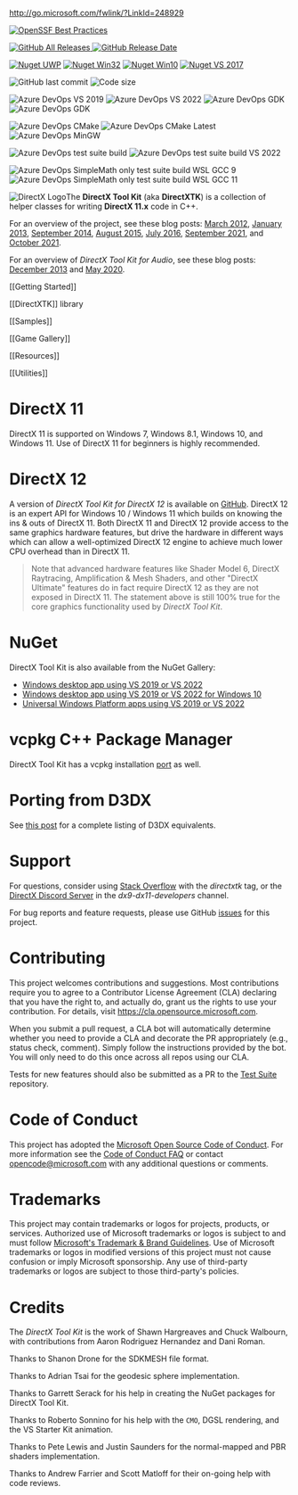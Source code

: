 http://go.microsoft.com/fwlink/?LinkId=248929

[![OpenSSF Best Practices](https://www.bestpractices.dev/projects/8939/badge)](https://www.bestpractices.dev/projects/8939)

[![GitHub All Releases](https://img.shields.io/github/downloads/Microsoft/DirectXTK/total?style=for-the-badge) ![GitHub Release Date](https://img.shields.io/github/release-date/Microsoft/DirectXTK?style=for-the-badge)](https://github.com/microsoft/DirectXTK/releases/latest)

[![Nuget UWP](https://img.shields.io/nuget/dt/directxtk_uwp?label=NuGet%20%28UWP%29&style=for-the-badge)](https://www.nuget.org/packages/directxtk_uwp/) [![Nuget Win32](https://img.shields.io/nuget/dt/directxtk_desktop_2019?label=NuGet%20%28Win32%29&style=for-the-badge)](https://www.nuget.org/packages/directxtk_desktop_2019/) [![Nuget Win10](https://img.shields.io/nuget/dt/directxtk_desktop_win10?label=NuGet%20%28Win10%29&style=for-the-badge)](https://www.nuget.org/packages/directxtk_desktop_win10/) [![Nuget VS 2017](https://img.shields.io/nuget/dt/directxtk_desktop_2017?label=NuGet%20%28VS%202017%29&style=for-the-badge)](https://www.nuget.org/packages/directxtk_desktop_2017/)

![GitHub last commit](https://img.shields.io/github/last-commit/Microsoft/DirectXTK?style=for-the-badge) ![Code size](https://img.shields.io/github/languages/code-size/Microsoft/DirectXTK?style=for-the-badge)

![Azure DevOps VS 2019](https://img.shields.io/azure-devops/build/mscodehub/ab27a052-7f0e-4cba-9bec-d298c5942ab9/2141?label=BUILD%20%28VS%202019%29&style=for-the-badge)
![Azure DevOps VS 2022](https://img.shields.io/azure-devops/build/mscodehub/ab27a052-7f0e-4cba-9bec-d298c5942ab9/2142?label=BUILD%20%28VS%202022%29&style=for-the-badge)
![Azure DevOps GDK](https://img.shields.io/azure-devops/build/mscodehub/ab27a052-7f0e-4cba-9bec-d298c5942ab9/2143?label=BUILD%20%28GDK%29&style=for-the-badge)
![Azure DevOps GDK](https://img.shields.io/azure-devops/build/mscodehub/ab27a052-7f0e-4cba-9bec-d298c5942ab9/2144?label=BUILD%20%28GDK%20VS%202022%29&style=for-the-badge)

![Azure DevOps CMake](https://img.shields.io/azure-devops/build/mscodehub/ab27a052-7f0e-4cba-9bec-d298c5942ab9/2145?label=BUILD%20%28CMake%29&style=for-the-badge)
![Azure DevOps CMake Latest](https://img.shields.io/azure-devops/build/mscodehub/ab27a052-7f0e-4cba-9bec-d298c5942ab9/2146?label=BUILD%20%28CMake%20VS%202022%29&style=for-the-badge)
![Azure DevOps MinGW](https://img.shields.io/azure-devops/build/mscodehub/ab27a052-7f0e-4cba-9bec-d298c5942ab9/2147?label=BUILD%20%28MinGW%29&style=for-the-badge)

![Azure DevOps test suite build](https://img.shields.io/azure-devops/build/mscodehub/ab27a052-7f0e-4cba-9bec-d298c5942ab9/2148?label=BUILD%20%28TEST%20SUITE%29&style=for-the-badge)
![Azure DevOps test suite build VS 2022](https://img.shields.io/azure-devops/build/mscodehub/ab27a052-7f0e-4cba-9bec-d298c5942ab9/2149?label=BUILD%20%28TEST%20SUITE%20VS%202022%29&style=for-the-badge)

![Azure DevOps SimpleMath only test suite build WSL GCC 9](https://img.shields.io/azure-devops/build/mscodehub/ab27a052-7f0e-4cba-9bec-d298c5942ab9/2150?label=BUILD%20%28SIMPLEMATH%20GCC%209%29&style=for-the-badge)
![Azure DevOps SimpleMath only test suite build WSL GCC 11](https://img.shields.io/azure-devops/build/mscodehub/ab27a052-7f0e-4cba-9bec-d298c5942ab9/2151?label=BUILD%20%28SIMPLEMATH%20GCC%2011%29&style=for-the-badge)

![DirectX Logo](https://github.com/Microsoft/DirectXTK/wiki/X_jpg.jpg)The **DirectX Tool Kit** (aka **DirectXTK**) is a collection of helper classes for writing **DirectX 11.x** code in C++.

For an overview of the project, see these blog posts: [March 2012](https://walbourn.github.io/directxtk/), [January 2013](https://walbourn.github.io/directxtk-update/), [September 2014](https://walbourn.github.io/directx-tool-kit-now-with-gamepads/), [August 2015](https://walbourn.github.io/directx-tool-kit-keyboard-and-mouse-support/), [July 2016](https://walbourn.github.io/directx-tool-kit-for-directx-12/), [September 2021](https://walbourn.github.io/latest-news-on-directx-tool-kit/), and [October 2021](https://walbourn.github.io/directx-tool-kit-vertex-skinning-update/).

For an overview of *DirectX Tool Kit for Audio*, see these blog posts: [December 2013](https://walbourn.github.io/directx-tool-kit-for-audio/) and [May 2020](https://walbourn.github.io/directx-tool-kit-for-audio-updates-and-a-direct3d-9-footnote/).

[[Getting Started]]

[[DirectXTK]] library

[[Samples]]

[[Game Gallery]]

[[Resources]]

[[Utilities]]

# DirectX 11
DirectX 11 is supported on Windows  7, Windows 8.1, Windows 10, and Windows 11. Use of DirectX 11 for beginners is highly recommended.

# DirectX 12
A version of _DirectX Tool Kit for DirectX 12_ is available on [GitHub](https://github.com/Microsoft/DirectXTK12). DirectX 12 is an expert API for Windows 10 / Windows 11 which builds on knowing the ins & outs of DirectX 11. Both DirectX 11 and DirectX 12 provide access to the same graphics hardware features, but drive the hardware in different ways which can allow a well-optimized DirectX 12 engine to achieve much lower CPU overhead than in DirectX 11.

> Note that advanced hardware features like Shader Model 6, DirectX Raytracing, Amplification & Mesh Shaders, and other "DirectX Ultimate" features do in fact require DirectX 12 as they are not exposed in DirectX 11. The statement above is still 100% true for the core graphics functionality used by *DirectX Tool Kit*.

# NuGet

DirectX Tool Kit is also available from the NuGet Gallery:
- [Windows desktop app using VS 2019 or VS 2022](https://www.nuget.org/packages/directxtk_desktop_2019/)
- [Windows desktop app using VS 2019 or VS 2022 for Windows 10](https://www.nuget.org/packages/directxtk_desktop_win10/)
- [Universal Windows Platform apps using VS 2019 or VS 2022](https://www.nuget.org/packages/directxtk_uwp/)

# vcpkg C++ Package Manager

DirectX Tool Kit has a vcpkg installation [port](https://github.com/microsoft/vcpkg/tree/master/ports/directxtk) as well.

# Porting from D3DX
See [this post](https://aka.ms/Kfsdiu) for a complete listing of D3DX equivalents.

# Support

For questions, consider using [Stack Overflow](https://stackoverflow.com/questions/tagged/directxtk) with the *directxtk* tag, or the [DirectX Discord Server](https://discord.gg/directx) in the *dx9-dx11-developers* channel.

For bug reports and feature requests, please use GitHub [issues](https://github.com/microsoft/DirectXTK/issues) for this project.

# Contributing

This project welcomes contributions and suggestions. Most contributions require you to agree to a Contributor License Agreement (CLA) declaring that you have the right to, and actually do, grant us the rights to use your contribution. For details, visit https://cla.opensource.microsoft.com.

When you submit a pull request, a CLA bot will automatically determine whether you need to provide a CLA and decorate the PR appropriately (e.g., status check, comment). Simply follow the instructions provided by the bot. You will only need to do this once across all repos using our CLA.

Tests for new features should also be submitted as a PR to the [Test Suite](https://github.com/walbourn/directxtktest/wiki) repository.

# Code of Conduct

This project has adopted the [Microsoft Open Source Code of Conduct](https://opensource.microsoft.com/codeofconduct/). For more information see the [Code of Conduct FAQ](https://opensource.microsoft.com/codeofconduct/faq/) or contact [opencode@microsoft.com](mailto:opencode@microsoft.com) with any additional questions or comments.

# Trademarks

This project may contain trademarks or logos for projects, products, or services. Authorized use of Microsoft trademarks or logos is subject to and must follow [Microsoft's Trademark & Brand Guidelines](https://www.microsoft.com/en-us/legal/intellectualproperty/trademarks/usage/general). Use of Microsoft trademarks or logos in modified versions of this project must not cause confusion or imply Microsoft sponsorship. Any use of third-party trademarks or logos are subject to those third-party's policies.

# Credits

The _DirectX Tool Kit_ is the work of Shawn Hargreaves and Chuck Walbourn, with contributions from Aaron Rodriguez Hernandez and Dani Roman.

Thanks to Shanon Drone for the SDKMESH file format.

Thanks to Adrian Tsai for the geodesic sphere implementation.

Thanks to Garrett Serack for his help in creating the NuGet packages for DirectX Tool Kit.

Thanks to Roberto Sonnino for his help with the ``CMO``, DGSL rendering, and the VS Starter Kit animation.

Thanks to Pete Lewis and Justin Saunders for the normal-mapped and PBR shaders implementation.

Thanks to Andrew Farrier and Scott Matloff for their on-going help with code reviews.

